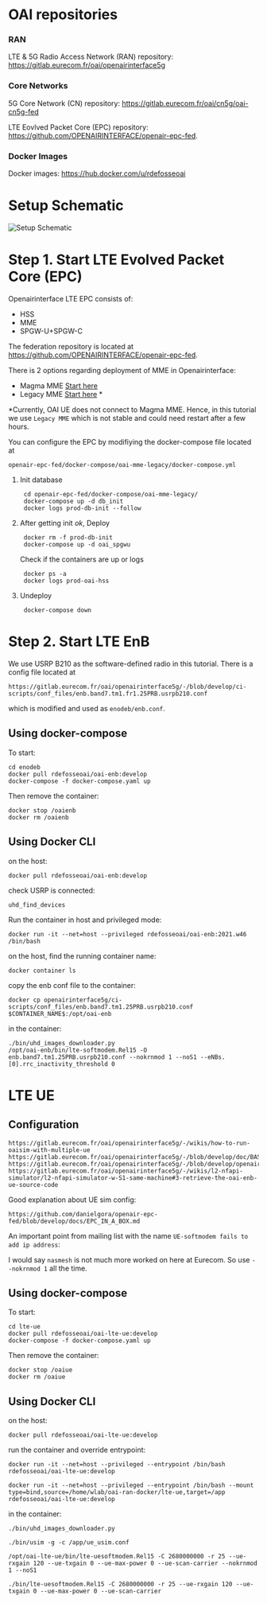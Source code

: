 # OAI repositories

### RAN

LTE & 5G Radio Access Network (RAN) repository: https://gitlab.eurecom.fr/oai/openairinterface5g

### Core Networks

5G Core Network (CN) repository: https://gitlab.eurecom.fr/oai/cn5g/oai-cn5g-fed

LTE Eovlved Packet Core (EPC) repository: https://github.com/OPENAIRINTERFACE/openair-epc-fed.

### Docker Images

Docker images: https://hub.docker.com/u/rdefosseoai

# Setup Schematic

![Setup Schematic](https://github.com/samiemostafavi/oai-lte-docker/blob/main/OAICN-Network-Deployment-Explanation.png "Setup Schematic")


# Step 1. Start LTE Evolved Packet Core (EPC)

Openairinterface LTE EPC consists of:
- HSS
- MME
- SPGW-U+SPGW-C

The federation repository is located at https://github.com/OPENAIRINTERFACE/openair-epc-fed.

There is 2 options regarding deployment of MME in Openairinterface:
- Magma MME [Start here](https://github.com/OPENAIRINTERFACE/openair-epc-fed/blob/master/docs/DEPLOY_HOME_MAGMA_MME.md)
- Legacy MME [Start here](https://github.com/OPENAIRINTERFACE/openair-epc-fed/blob/master/docs/DEPLOY_HOME.md) *

*Currently, OAI UE does not connect to Magma MME. Hence, in this tutorial we use `Legacy MME` which is not stable and could need restart after a few hours.

You can configure the EPC by modifiying the docker-compose file located at

    openair-epc-fed/docker-compose/oai-mme-legacy/docker-compose.yml

1. Init database

        cd openair-epc-fed/docker-compose/oai-mme-legacy/
        docker-compose up -d db_init
        docker logs prod-db-init --follow

2. After getting init *ok*, Deploy
        
        docker rm -f prod-db-init
        docker-compose up -d oai_spgwu

    Check if the containers are up or logs
    
        docker ps -a
        docker logs prod-oai-hss
    
3. Undeploy

        docker-compose down
    

# Step 2. Start LTE EnB

We use USRP B210 as the software-defined radio in this tutorial. There is a config file located at 

    https://gitlab.eurecom.fr/oai/openairinterface5g/-/blob/develop/ci-scripts/conf_files/enb.band7.tm1.fr1.25PRB.usrpb210.conf
    
which is modified and used as `enodeb/enb.conf`.

## Using docker-compose

To start:

    cd enodeb
    docker pull rdefosseoai/oai-enb:develop
    docker-compose -f docker-compose.yaml up

Then remove the container:

    docker stop /oaienb 
    docker rm /oaienb

## Using Docker CLI

on the host:

    docker pull rdefosseoai/oai-enb:develop
    
check USRP is connected:
    
    uhd_find_devices

Run the container in host and privileged mode:
    
    docker run -it --net=host --privileged rdefosseoai/oai-enb:2021.w46 /bin/bash

on the host, find the running container name:

    docker container ls

copy the enb conf file to the container:
    
    docker cp openairinterface5g/ci-scripts/conf_files/enb.band7.tm1.25PRB.usrpb210.conf $CONTAINER_NAME$:/opt/oai-enb

in the container:

    ./bin/uhd_images_downloader.py
    /opt/oai-enb/bin/lte-softmodem.Rel15 -O enb.band7.tm1.25PRB.usrpb210.conf --nokrnmod 1 --noS1 --eNBs.[0].rrc_inactivity_threshold 0

# LTE UE

## Configuration

    https://gitlab.eurecom.fr/oai/openairinterface5g/-/wikis/how-to-run-oaisim-with-multiple-ue
    https://gitlab.eurecom.fr/oai/openairinterface5g/-/blob/develop/doc/BASIC_SIM.md
    https://gitlab.eurecom.fr/oai/openairinterface5g/-/blob/develop/openair3/NAS/TOOLS/ue_sim_ci.conf
    https://gitlab.eurecom.fr/oai/openairinterface5g/-/wikis/l2-nfapi-simulator/l2-nfapi-simulator-w-S1-same-machine#3-retrieve-the-oai-enb-ue-source-code

Good explanation about UE sim config:

    https://github.com/danielgora/openair-epc-fed/blob/develop/docs/EPC_IN_A_BOX.md
    
An important point from mailing list with the name `UE-softmodem fails to add ip address`:

I would say `nasmesh` is not much more worked on
here at Eurecom. So use `--nokrnmod 1` all the time.

## Using docker-compose

To start:

    cd lte-ue
    docker pull rdefosseoai/oai-lte-ue:develop
    docker-compose -f docker-compose.yaml up

Then remove the container:

    docker stop /oaiue
    docker rm /oaiue

## Using Docker CLI

on the host:

    docker pull rdefosseoai/oai-lte-ue:develop

run the container and override entrypoint:

    docker run -it --net=host --privileged --entrypoint /bin/bash rdefosseoai/oai-lte-ue:develop
    
    docker run -it --net=host --privileged --entrypoint /bin/bash --mount type=bind,source=/home/wlab/oai-ran-docker/lte-ue,target=/app rdefosseoai/oai-lte-ue:develop

in the container:

    ./bin/uhd_images_downloader.py
    
    ./bin/usim -g -c /app/ue_usim.conf
    
    /opt/oai-lte-ue/bin/lte-uesoftmodem.Rel15 -C 2680000000 -r 25 --ue-rxgain 120 --ue-txgain 0 --ue-max-power 0 --ue-scan-carrier --nokrnmod 1 --noS1
    
    ./bin/lte-uesoftmodem.Rel15 -C 2680000000 -r 25 --ue-rxgain 120 --ue-txgain 0 --ue-max-power 0 --ue-scan-carrier
    
    

